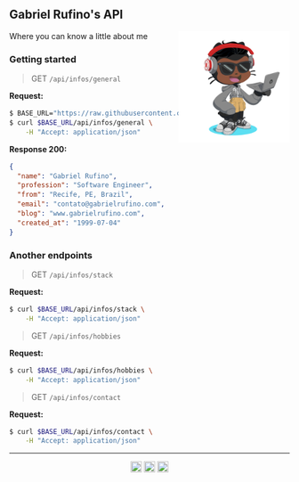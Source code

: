 ## Gabriel Rufino's API

<img align="right" alt="Octocat" width="200px" src="./assets/octocat.png" />

Where you can know a little about me

### Getting started

> GET `/api/infos/general`

**Request:**
```bash
$ BASE_URL="https://raw.githubusercontent.com/gabrielrufino/gabrielrufino/master"
$ curl $BASE_URL/api/infos/general \
    -H "Accept: application/json"
```

**Response 200:**
```json
{
  "name": "Gabriel Rufino",
  "profession": "Software Engineer",
  "from": "Recife, PE, Brazil",
  "email": "contato@gabrielrufino.com",
  "blog": "www.gabrielrufino.com",
  "created_at": "1999-07-04"
}
```

### Another endpoints

> GET `/api/infos/stack`

**Request:**

```bash
$ curl $BASE_URL/api/infos/stack \
    -H "Accept: application/json"
```

> GET `/api/infos/hobbies`

**Request:**

```bash
$ curl $BASE_URL/api/infos/hobbies \
    -H "Accept: application/json"
```

> GET `/api/infos/contact`

**Request:**

```bash
$ curl $BASE_URL/api/infos/contact \
    -H "Accept: application/json"
```

---

<p align="center">
  <a href="https://www.linkedin.com/in/gabrielrufinojs" target="_blank"><img align="center" src="https://cdn.jsdelivr.net/npm/simple-icons@6.21.0/icons/linkedin.svg" height="20" width="20" /></a>
  <a href="https://hashnode.com/@gabrielrufino" target="_blank"><img align="center" src="https://cdn.jsdelivr.net/npm/simple-icons@6.21.0/icons/hashnode.svg" height="20" width="20" /></a>
  <a href="https://t.me/gabrielrufino" target="_blank"><img align="center" src="https://cdn.jsdelivr.net/npm/simple-icons@6.21.0/icons/telegram.svg" height="20" width="20" /></a>
</p>
